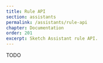 ```yaml
---
title: Rule API
section: assistants
permalink: /assistants/rule-api
chapter: Documentation
order: 201
excerpt: Sketch Assistant rule API.
---
```


TODO